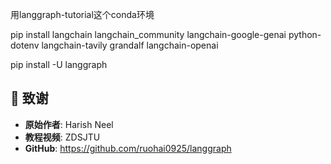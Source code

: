 用langgraph-tutorial这个conda环境

pip install langchain langchain_community langchain-google-genai python-dotenv langchain-tavily grandalf langchain-openai

pip install -U langgraph

## 🙏 致谢

- **原始作者**: Harish Neel
- **教程视频**: ZDSJTU
- **GitHub**: https://github.com/ruohai0925/langgraph
